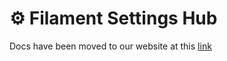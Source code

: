 # ⚙️ Filament Settings Hub

Docs have been moved to our website at this [link](https://tomatophp.com/en/open-source/filament-settings-hub)
